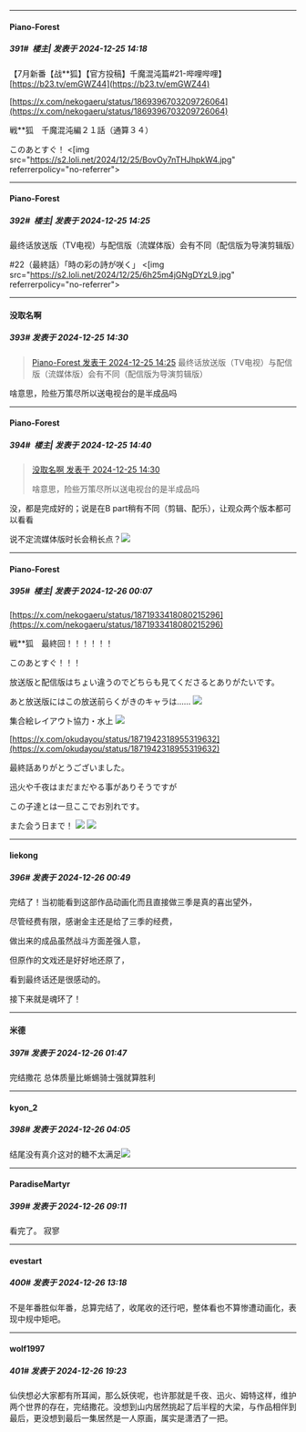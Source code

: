 ﻿
*****

####  Piano-Forest  
##### 391#         楼主| 发表于 2024-12-25 14:18

【7月新番【战**狐】【官方投稿】千魔混沌篇#21-哔哩哔哩】 
[https://b23.tv/emGWZ44](https://b23.tv/emGWZ44)

[https://x.com/nekogaeru/status/1869396703209726064](https://x.com/nekogaeru/status/1869396703209726064)

戦**狐　千魔混沌編２１話（通算３４）

このあとすぐ！
<[img src="https://s2.loli.net/2024/12/25/BovOy7nTHJhpkW4.jpg" referrerpolicy="no-referrer">


*****

####  Piano-Forest  
##### 392#         楼主| 发表于 2024-12-25 14:25

最终话放送版（TV电视）与配信版（流媒体版）会有不同（配信版为导演剪辑版）

#22（最終話）「時の彩の詩が咲く」
<[img src="https://s2.loli.net/2024/12/25/6h25m4jGNgDYzL9.jpg" referrerpolicy="no-referrer">


*****

####  没取名啊  
##### 393#       发表于 2024-12-25 14:30

<blockquote><a href="httphttps://bbs.saraba1st.com/2b/forum.php?mod=redirect&amp;goto=findpost&amp;pid=67014047&amp;ptid=2144090" target="_blank">Piano-Forest 发表于 2024-12-25 14:25</a>
最终话放送版（TV电视）与配信版（流媒体版）会有不同（配信版为导演剪辑版）</blockquote>
啥意思，险些万策尽所以送电视台的是半成品吗


*****

####  Piano-Forest  
##### 394#         楼主| 发表于 2024-12-25 14:40

<blockquote><a href="httphttps://bbs.saraba1st.com/2b/forum.php?mod=redirect&amp;goto=findpost&amp;pid=67014100&amp;ptid=2144090" target="_blank">没取名啊 发表于 2024-12-25 14:30</a>

啥意思，险些万策尽所以送电视台的是半成品吗</blockquote>
没，都是完成好的；说是在B part稍有不同（剪辑、配乐），让观众两个版本都可以看看

说不定流媒体版时长会稍长点？<img src="https://static.saraba1st.com/image/smiley/face2017/068.png" referrerpolicy="no-referrer"> 


*****

####  Piano-Forest  
##### 395#         楼主| 发表于 2024-12-26 00:07

[https://x.com/nekogaeru/status/1871933418080215296](https://x.com/nekogaeru/status/1871933418080215296)

戦**狐　最終回！！！！！！

このあとすぐ！！！

放送版と配信版はちょい違うのでどちらも見てくださるとありがたいです。

あと放送版にはこの放送前らくがきのキャラは……
<img src="https://p.sda1.dev/21/df72979091a673ae13fc4a0a8160df17/20241225_234653.jpg" referrerpolicy="no-referrer">

集合絵レイアウト協力・水上
<img src="https://p.sda1.dev/21/ddabb0fabe77f2e8c233f7aa9c579978/20241225_234657.jpg" referrerpolicy="no-referrer">

[https://x.com/okudayou/status/1871942318955319632](https://x.com/okudayou/status/1871942318955319632)

最終話ありがとうございました。

迅火や千夜はまだまだやる事がありそうですが

この子達とは一旦ここでお別れです。

また会う日まで！
<img src="https://p.sda1.dev/21/e023bf95e52e32c69d97e2021da95635/20241225_234713.jpg" referrerpolicy="no-referrer">
<img src="https://p.sda1.dev/21/227cd62bf27fec94e0569d8b70e7c13e/20241225_234717.jpg" referrerpolicy="no-referrer">


*****

####  liekong  
##### 396#       发表于 2024-12-26 00:49

完结了！当初能看到这部作品动画化而且直接做三季是真的喜出望外，

尽管经费有限，感谢金主还是给了三季的经费，

做出来的成品虽然战斗方面差强人意，

但原作的文戏还是好好地还原了，

看到最终话还是很感动的。

接下来就是魂环了！


*****

####  米德  
##### 397#       发表于 2024-12-26 01:47

完结撒花 总体质量比蜥蜴骑士强就算胜利


*****

####  kyon_2  
##### 398#       发表于 2024-12-26 04:05

结尾没有真介这对的糖不太满足<img src="https://static.saraba1st.com/image/smiley/face2017/233.png" referrerpolicy="no-referrer">


*****

####  ParadiseMartyr  
##### 399#       发表于 2024-12-26 09:11

看完了。
寂寥


*****

####  evestart  
##### 400#       发表于 2024-12-26 13:18

不是年番胜似年番，总算完结了，收尾收的还行吧，整体看也不算惨遭动画化，表现中规中矩吧。


*****

####  wolf1997  
##### 401#       发表于 2024-12-26 19:23

仙侠想必大家都有所耳闻，那么妖侠呢，也许那就是千夜、迅火、姆特这样，维护两个世界的存在，完结撒花。没想到山内居然挑起了后半程的大梁，与作品相伴到最后，更没想到最后一集居然是一人原画，属实是潇洒了一把。


